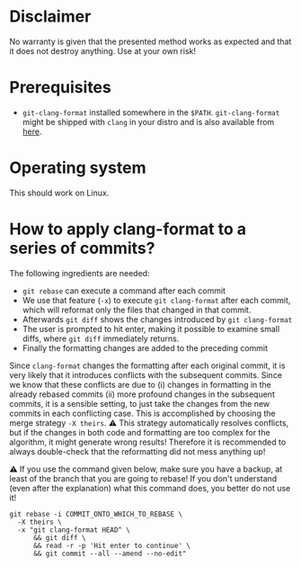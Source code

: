 # Disclaimer

No warranty is given that the presented method works as expected and that it does not destroy anything. Use at your own risk!

# Prerequisites

* `git-clang-format` installed somewhere in the `$PATH`. `git-clang-format` might be shipped with `clang` in your distro and is also available from [here](https://llvm.org/svn/llvm-project/cfe/trunk/tools/clang-format/git-clang-format).

# Operating system

This should work on Linux.

# How to apply clang-format to a series of commits?

The following ingredients are needed:
* `git rebase` can execute a command after each commit
* We use that feature (`-x`) to execute `git clang-format` after each commit, which will reformat only the files that changed in that commit.
* Afterwards `git diff` shows the changes introduced by `git clang-format`
* The user is prompted to hit enter, making it possible to examine small diffs, where `git diff` immediately returns.
* Finally the formatting changes are added to the preceding commit

Since `clang-format` changes the formatting after each original commit, it is very likely that it introduces conflicts with the subsequent commits. Since we know that these conflicts are due to (i) changes in formatting in the already rebased commits (ii) more profound changes in the subsequent commits, it is a sensible setting, to just take the changes from the new commits in each conflicting case. This is accomplished by choosing the merge strategy `-X theirs`. :warning: This strategy automatically resolves conflicts, but if the changes in both code and formatting are too complex for the algorithm, it might generate wrong results! Therefore it is recommended to always double-check that the reformatting did not mess anything up!

:warning: If you use the command given below, make sure you have a backup, at least of the branch that you are going to rebase! If you don't understand (even after the explanation) what this command does, you better do not use it!

```{sh}
git rebase -i COMMIT_ONTO_WHICH_TO_REBASE \
  -X theirs \
  -x "git clang-format HEAD^ \
      && git diff \
      && read -r -p 'Hit enter to continue' \
      && git commit --all --amend --no-edit"
```
